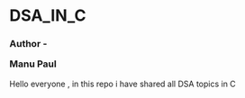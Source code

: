 <h1>DSA_IN_C</h1>
<h3><b>Author - <p>Manu Paul</p></b></h3>
<p>Hello everyone , in this repo i have shared all DSA topics in C</p>
